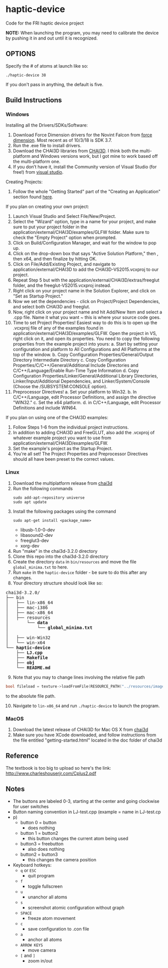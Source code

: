 # haptic-device
Code for the FRI haptic device project

**NOTE:** When launching the program, you may need to calibrate the device by pushing it in and out until it is recognized.

## OPTIONS
Specify the # of atoms at launch like so:
```
./haptic-device 38
```
If you don't pass in anything, the default is five.

## Build Instructions

### Windows

Installing all the Drivers/SDKs/Software:


1. Download Force Dimension drivers for the Novint Falcon from [force dimension](http://www.forcedimension.com/download/sdk). Most recent as of 10/3/18 is SDK 3.7.
2. Run the .exe file to install drivers.
3. Download the CHAI3D libraries from [CHAI3D](http://chai3d.org/download/releases). I think both the multi-platform and Windows versions work, but I got mine to work based off the multi-platform one.
4. If you don’t have it, install the Community version of Visual Studio (for free!) from [visual studio](https://visualstudio.microsoft.com/downloads/?utm_medium=microsoft&utm_source=docs.microsoft.com&utm_campaign=button+cta&utm_content=download+vs2017).


Creating Projects:

1. Follow the whole "Getting Started" part of the "Creating an Application" section found [here](http://chai3d.org/download/doc/html/wrapper-overview.html).

If you plan on creating your own project:

1. Launch Visual Studio and Select File/New/Project.
2. Select the "Wizard" option, type in a name for your project, and make sure to put your project folder in the application/external/CHAI3D/examples/GLFW folder. Make sure to check the "Empty Project" option when prompted.
3. Click on Build/Configuration Manager, and wait for the window to pop up.
4. Click on the drop-down box that says "Active Solution Platform," then <New>, then x64, and then finalize by hitting OK.
5. Click on File/Add/Existing Project, and navigate to application/external/CHAI3D to add the CHAI3D-VS2015.vcxproj to our project.
6. Repeat Step 5 but with the application/external/CHAI3D/extras/freeglut folder, and the freeglut-VS2015.vcxproj instead.
7. Right click on your project name in the Solution Explorer, and click on "Set as Startup Project."
8. Now we set the dependencies - click on Project/Project Dependencies, and select both CHAI3D and freeglut.
9. Now, right click on your project name and hit Add/New Item and select a .cpp file. Name it what you want ~ this is where your source code goes.
10. Time to set Project Properties! Easiest way to do this is to open up the .vcxproj file of any of the examples found in application/external/CHAI3D/examples/GLFW. Open the project in VS, right click on it, and open its properties. You need to copy the following properties from the example project into yours:
    a. Start by setting your configuration and platform to All Configurations and All Platforms at the top of the window.
    b. Copy Configuration Properties/General/Output Directory Intermediate Directory
    c. Copy Configuration Properties/C/C++/General/Additional Include Directories and C/C++/Language/Enable Run-Time Type Information
    d. Copy Configuration Properties/Linker/General/Additional Library Directories, Linker/Input/Additional Dependencies, and Linker/System/Console (Choose the /SUBSYSTEM:CONSOLE option).
11. Preprocessor Directives!
    a. Set your platform to Win32.
    b. In C/C++/Language, edit Processor Definitions, and assign the directive "WIN32."
    c. Set the x64 platform.
    d. in C/C++/Language, edit Processor Definitions and include WIN64.

If you plan on using one of the CHAI3D examples:
1. Follow Steps 1-6 from the individual project instructions.
2. In addition to adding CHAI3D and FreeGLUT, also add the .vcxproj of whatever example project you want to use from application/external/CHAI3D/examples/GLFW.
3. Set the example's project as the Startup Project.
4. You're all set! The Project Properties and Preprocessor Directives should all have been preset to the correct values.


### Linux
1. Download the multiplatform release from [chai3d](http://www.chai3d.org/download/releases)
2. Run the following commands
   ```
   sudo add-apt-repository universe
   sudo apt update
   ```
3. Install the following packages using the command
    ```
    sudo apt-get install <package_name>
    ```
    * libusb-1.0-0-dev
    * libasound2-dev
    * freeglut3-dev
    * xorg-dev
4. Run "make" in the chai3d-3.2.0 directory
5. Clone this repo into the chai3d-3.2.0 directory
6. Create the directory `data` in `bin/resources` and move the file `global_minima.txt` to here.
7. Run `make` in the `haptic-device` folder - be sure to do this after any changes.
8. Your directory structure should look like so:
<pre>
chai3d-3.2.0/
├── bin
│   ├── lin-x86_64
│   ├── mac-i386
│   ├── mac-x86_64
│   ├── resources
│       └── <b>data</b>
│           └── <b>global_minima.txt</b>
│
│   ├── win-Win32
│   └── win-x64
└── <b>haptic-device</b>
    ├── <b>LJ.cpp</b>
    ├── <b>Makefile</b>
    ├── <b>obj</b>
    └── <b>README.md</b>
</pre>

9. Note that you may to change lines involving the relative file path
```c++
bool fileload = texture->loadFromFile(RESOURCE_PATH("../resources/images/spheremap-3.jpg"));
```
to the absolute file path.

10. Navigate to `lin-x86_64` and run `./haptic-device` to launch the program.


### MacOS
1. Download the latest release of CHAI3D for Mac OS X from [chai3d](http://www.chai3d.org/download/releases)
2. Make sure you have XCode downloaded, and follow instructions from the file entitled "getting-started.html" located in the doc folder of chai3d


## Reference
The textbook is too big to upload so here's the link: http://www.charleshouserjr.com/Cplus2.pdf


## Notes

* The buttons are labeled 0-3, starting at the center and going clockwise for user switches
* Button naming convention in LJ-test.cpp (example = name in LJ-test.cp
* p)
    * button 0 = button
        * does nothing
    * button 1 = button2
        * this button changes the current atom being used
    * button3 = freebutton
        * also does nothing
    * button2  = button3
        * this changes the camera position
* Keyboard hotkeys:
    * `q` or `ESC`
        * quit program
    * `f`
        * toggle fullscreen
    * `u`
        * unanchor all atoms
    * `s`
        * screenshot atomic configuration without graph
    * `SPACE`
        * freeze atom movement
    * `c`
        * save configuration to .con file
    * `a`
        * anchor all atoms     
    * `ARROW KEYS`
        * move camera
    * `[` and `]`
        * zoom in/out
